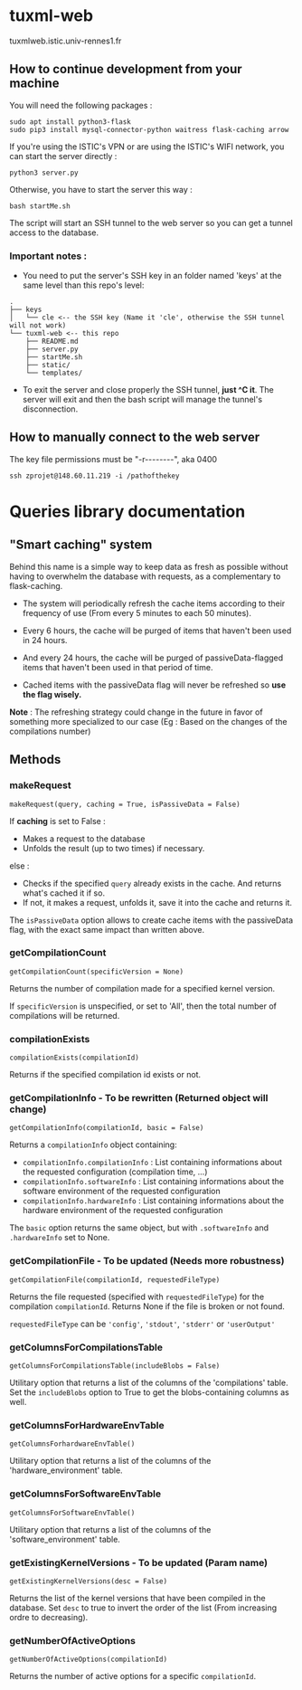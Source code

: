 # tuxml-web

tuxmlweb.istic.univ-rennes1.fr

## How to continue development from your machine

You will need the following packages :
```
sudo apt install python3-flask
sudo pip3 install mysql-connector-python waitress flask-caching arrow
```

If you're using the ISTIC's VPN or are using the ISTIC's WIFI network, you can start the server directly :
```
python3 server.py
```

Otherwise, you have to start the server this way :
```
bash startMe.sh
```
The script will start an SSH tunnel to the web server so you can get a tunnel access to the database.

### Important notes :

- You need to put the server's SSH key in an folder named 'keys' at the same level than this repo's level:
```
.
├── keys
│   └── cle <-- the SSH key (Name it 'cle', otherwise the SSH tunnel will not work)
└── tuxml-web <-- this repo
    ├── README.md
    ├── server.py
    ├── startMe.sh
    ├── static/
    └── templates/
```

- To exit the server and close properly the SSH tunnel, **just ^C it**. The server will exit and then the bash script will manage the tunnel's disconnection.

## How to manually connect to the web server

The key file permissions must be "-r--------", aka 0400

```
ssh zprojet@148.60.11.219 -i /pathofthekey
```


# Queries library documentation
## "Smart caching" system
Behind this name is a simple way to keep data as fresh as possible without having to overwhelm the database with requests, as a complementary to flask-caching.

+ The system will periodically refresh the cache items according to their frequency of use (From every 5 minutes to each 50 minutes). 

+ Every 6 hours, the cache will be purged of items that haven't been used in 24 hours.

+ And every 24 hours, the cache will be purged of passiveData-flagged items that haven't been used in that period of time.

+ Cached items with the passiveData flag will never be refreshed so **use the flag wisely.**

**Note** : The refreshing strategy could change in the future in favor of something more specialized to our case (Eg : Based on the changes of the compilations number)

## Methods
### makeRequest
`makeRequest(query, caching = True, isPassiveData = False)`

If **caching** is set to False :

+ Makes a request to the database
+ Unfolds the result (up to two times) if necessary.

else :

+ Checks if the specified `query` already exists in the cache. And returns what's cached it if so.
+ If not, it makes a request, unfolds it, save it into the cache and returns it.


The `isPassiveData` option allows to create cache items with the passiveData flag, with the exact same impact than written above.

### getCompilationCount
`getCompilationCount(specificVersion = None)`

Returns the number of compilation made for a specified kernel version.

If `specificVersion` is unspecified, or set to 'All', then the total number of compilations will be returned.

### compilationExists
`compilationExists(compilationId)`

Returns if the specified compilation id exists or not.

### getCompilationInfo - To be rewritten (Returned object will change)
`getCompilationInfo(compilationId, basic = False)`

Returns a `compilationInfo` object containing:
+ `compilationInfo.compilationInfo` : List containing informations about the requested configuration (compilation time, ...)
+ `compilationInfo.softwareInfo` : List containing informations about the software environment of the requested configuration
+ `compilationInfo.hardwareInfo` : List containing informations about the hardware environment of the requested configuration

The `basic` option returns the same object, but with `.softwareInfo` and `.hardwareInfo` set to None.

### getCompilationFile - To be updated (Needs more robustness)
`getCompilationFile(compilationId, requestedFileType)`

Returns the file requested (specified with `requestedFileType`) for the compilation `compilationId`. Returns None if the file is broken or not found.

 `requestedFileType` can be `'config'`, `'stdout'`, `'stderr'` or `'userOutput'`
 
### getColumnsForCompilationsTable
`getColumnsForCompilationsTable(includeBlobs = False)`

Utilitary option that returns a list of the columns of the 'compilations' table.
Set the `includeBlobs` option to True to get the blobs-containing columns as well.

### getColumnsForHardwareEnvTable
`getColumnsForhardwareEnvTable()`

Utilitary option that returns a list of the columns of the 'hardware_environment' table.

### getColumnsForSoftwareEnvTable
`getColumnsForSoftwareEnvTable()`

Utilitary option that returns a list of the columns of the 'software_environment' table.

### getExistingKernelVersions - To be updated (Param name)
`getExistingKernelVersions(desc = False)`

Returns the list of the kernel versions that have been compiled in the database.
Set `desc` to true to invert the order of the list (From increasing ordre to decreasing).

### getNumberOfActiveOptions
`getNumberOfActiveOptions(compilationId)`

Returns the number of active options for a specific `compilationId`.
